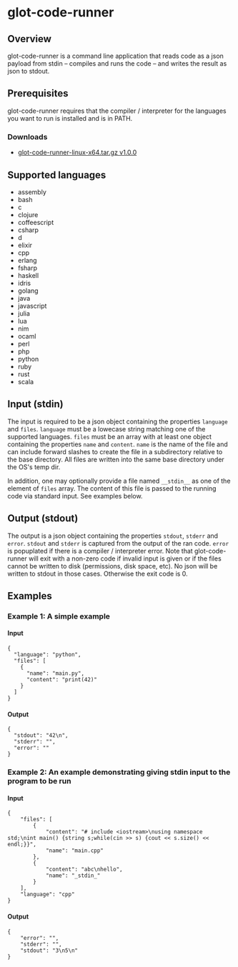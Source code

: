 glot-code-runner
================


## Overview
glot-code-runner is a command line application that reads code as a
json payload from stdin – compiles and runs the code – and writes
the result as json to stdout.

## Prerequisites
glot-code-runner requires that the compiler / interpreter for the languages
you want to run is installed and is in PATH.

### Downloads
- [glot-code-runner-linux-x64.tar.gz v1.0.0](https://drive.google.com/uc?id=0B3X9GlR6EmbnOWNITnpZSk9SdVE)

## Supported languages
- assembly
- bash
- c
- clojure
- coffeescript
- csharp
- d
- elixir
- cpp
- erlang
- fsharp
- haskell
- idris
- golang
- java
- javascript
- julia
- lua
- nim
- ocaml
- perl
- php
- python
- ruby
- rust
- scala

## Input (stdin)
The input is required to be a json object containing the properties `language`
and `files`. `language` must be a lowecase string matching one of the supported
languages. `files` must be an array with at least one object containing the
properties `name` and `content`. `name` is the name of the file and can include
forward slashes to create the file in a subdirectory relative to the base
directory. All files are written into the same base directory under the OS's
temp dir.

In addition, one may optionally provide a file named `__stdin__` as one of the
element of `files` array. The content of this file is passed to the running code
via standard input. See examples below.

## Output (stdout)
The output is a json object containing the properties `stdout`, `stderr` and
`error`. `stdout` and `stderr` is captured from the output of the ran code.
`error` is popuplated if there is a compiler / interpreter error.
Note that glot-code-runner will exit with a non-zero code if invalid input is
given or if the files cannot be written to disk (permissions, disk space, etc).
No json will be written to stdout in those cases. Otherwise the exit code is 0.

## Examples
### Example 1: A simple example
#### Input
    {
      "language": "python",
      "files": [
        {
          "name": "main.py",
          "content": "print(42)"
        }
      ]
    }

#### Output
    {
      "stdout": "42\n",
      "stderr": "",
      "error": ""
    }

### Example 2: An example demonstrating giving stdin input to the program to be run
#### Input
    {
        "files": [
            {
                "content": "# include <iostream>\nusing namespace std;\nint main() {string s;while(cin >> s) {cout << s.size() << endl;}}",
                "name": "main.cpp"
            },
            {
                "content": "abc\nhello",
                "name": "_stdin_"
            }
        ],
        "language": "cpp"
    }


#### Output
    {
        "error": "",
        "stderr": "",
        "stdout": "3\n5\n"
    }


